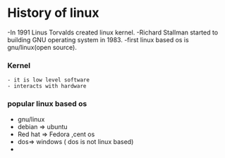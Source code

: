# History of linux
 -In 1991 Linus Torvalds created linux kernel.
 -Richard Stallman started to building GNU operating system in 1983.
 -first linux based os is gnu/linux(open source).
 
 ### Kernel 
    - it is low level software 
    - interacts with hardware
### popular linux based os
- gnu/linux
- debian => ubuntu
- Red hat => Fedora ,cent os
- dos=> windows ( dos is not linux based)
- 
